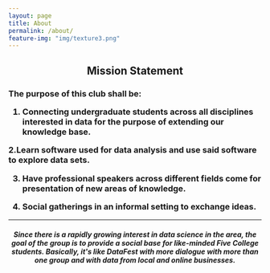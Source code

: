 ```yaml
---
layout: page
title: About
permalink: /about/
feature-img: "img/texture3.png"
---
```



<center><h2>
Mission Statement
</h2></center>

<h3>
The purpose of this club shall be:

1. Connecting undergraduate students across all disciplines interested in data for the purpose of extending our knowledge base. 

2.Learn software used for data analysis and use said software to explore data sets.

3. Have professional speakers across different fields come for presentation of new areas of knowledge. 

4. Social gatherings in an informal setting to exchange ideas. 
</h3>

---
  
<center><h4><i>
Since there is a rapidly growing interest in data science in the area, the goal of the group is to provide a social base for like-minded Five College students. Basically, it's like DataFest with more dialogue with more than one group and with data from local and online businesses.
</i></h4></center>


